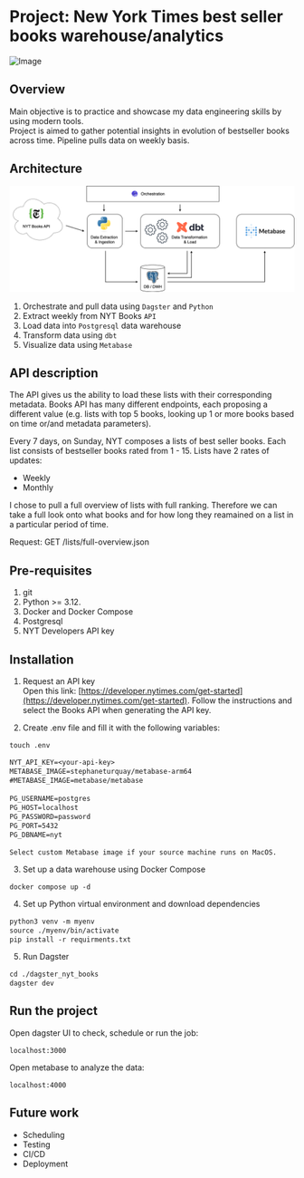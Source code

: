 # Project: New York Times best seller books warehouse/analytics

![Image](https://developer.nytimes.com/files/thumb_books_july-2020.jpg?v=1595646805537)

## Overview
Main objective is to practice and showcase my data engineering skills by using modern tools.  
Project is aimed to gather potential insights in evolution of bestseller books across time. Pipeline pulls data on weekly basis.

## Architecture

![Pipeline architecture](./assets/images/NYT_diagram.drawio.png)

1. Orchestrate and pull data using `Dagster` and `Python`
2. Extract weekly from NYT Books `API`
3. Load data into `Postgresql` data warehouse
4. Transform data using `dbt`
5. Visualize data using `Metabase` 

## API description
The API gives us the ability to load these lists with their corresponding metadata. Books API has many different endpoints, each proposing a different value (e.g. lists with top 5 books, looking up 1 or more books based on time or/and metadata parameters). 

Every 7 days, on Sunday, NYT composes a lists of best seller books. Each list consists of bestseller books rated from 1 - 15.
Lists have 2 rates of updates:
* Weekly 
* Monthly 

I chose to pull a full overview of lists with full ranking. Therefore we can take a full look onto what books and for how long they reamained on a list in a particular period of time.

Request: GET /lists/full-overview.json

## Pre-requisites

1. git
2. Python >= 3.12.
3. Docker and Docker Compose
4. Postgresql
5. NYT Developers API key

## Installation

1. Request an API key  
Open this link: [https://developer.nytimes.com/get-started](https://developer.nytimes.com/get-started). Follow the instructions and select the Books API when generating the API key. 

2. Create .env file and fill it with the following variables:
```
touch .env
```
```
NYT_API_KEY=<your-api-key>
METABASE_IMAGE=stephaneturquay/metabase-arm64
#METABASE_IMAGE=metabase/metabase

PG_USERNAME=postgres
PG_HOST=localhost
PG_PASSWORD=password
PG_PORT=5432
PG_DBNAME=nyt
```

`Select custom Metabase image if your source machine runs on MacOS.`

3. Set up a data warehouse using Docker Compose

```
docker compose up -d
```  

4. Set up Python virtual environment and download dependencies

```
python3 venv -m myenv
source ./myenv/bin/activate
pip install -r requirments.txt
```

5. Run Dagster
```
cd ./dagster_nyt_books
dagster dev
```
## Run the project
Open dagster UI to check, schedule or run the job:

```
localhost:3000
```

Open metabase to analyze the data:

```
localhost:4000
```

## Future work

- Scheduling
- Testing
- CI/CD
- Deployment




